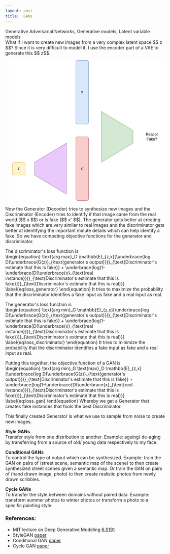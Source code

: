 ```yaml
---
layout: post
title:  GANs
---
```


<div class="message">
  Generative Adversarial Networks, Generative models, Latent variable models
</div>
What if I want to create new images from a very complex latent space $$ z $$? 
Since it is very difficult to model it, I use the encoder part of a VAE to generate this $$ z$$.
<p align="center">
    <img src="public/post_images/blog-GAN.png" alt="GAN">
</p>
Now the Generator (Decoder) tries to synthesize new images and the Discriminator (Encoder) 
tries to identify if that image came from the real world ($$ x $$) or is fake ($$ x' $$).
The generator gets better at creating fake images which are very similar to real images 
and the discriminator gets better at identifying the important minute details which can help 
identify a fake. So we have competing objective functions for the generator and discriminator.   

The discriminator's loss function is    
\begin{equation}
\text{arg max}\_D \mathbb{E}\_{z,x}\[\underbrace{log D(\underbrace{G(z)}\_{\text{generator's output}})}\_{\text{Discriminator's estimate that this is fake}} + \underbrace{log(1-\underbrace{D(\underbrace{x}\_{\text{real instance}})}\_{\text{Discriminator's estimate that this is fake}})}\_{\text{Discriminator's estimate that this is real}}\]
\label{eq:loss_generator} 
\end{equation}
It tries to maximize the probability that the discriminator identifies a fake input as fake 
and a real input as real.

The generator's loss function is    
\begin{equation}
\text{arg min}\_G \mathbb{E}\_{z,x}\[\underbrace{log D(\underbrace{G(z)}\_{\text{generator's output}})}\_{\text{Discriminator's estimate that this is fake}} + \underbrace{log(1-\underbrace{D(\underbrace{x}\_{\text{real instance}})}\_{\text{Discriminator's estimate that this is fake}})}\_{\text{Discriminator's estimate that this is real}}\]
\label{eq:loss_discriminator} 
\end{equation}
It tries to minimize the probability that the discriminator identifies a fake input as fake 
and a real input as real.

Putting this together, the objective function of a GAN is   
\begin{equation}
\text{arg min}_G \text{max}\_D \mathbb{E}\_{z,x}\[\underbrace{log D(\underbrace{G(z)}\_{\text{generator's output}})}\_{\text{Discriminator's estimate that this is fake}} + \underbrace{log(1-\underbrace{D(\underbrace{x}\_{\text{real instance}})}\_{\text{Discriminator's estimate that this is fake}})}\_{\text{Discriminator's estimate that this is real}}\]
\label{eq:loss_gan} 
\end{equation}
Whereby we get a Generator that creates fake instances that fools the best Discriminator.
    
This finally created Generator is what we use to sample from noise to create new images. 


**Style GANs**   
Transfer style from one distribution to another. Example: ageing/ de-aging by transferring 
from a source of old/ young data respectively to my face.   

**Conditional GANs**   
To control the type of output which can be synthesized. Example: train the GAN on pairs of 
(street scene, semantic map of the scene) to then create synthesized street scenes given a 
semantic map. Or train the GAN on pairs of (hand drawn image, photo) to then create realistic 
photos from newly drawn scribbles.   

**Cycle GANs**   
To transfer the style between domains without paired data. Example: transform summer photos 
to winter photos or transform a photo to a specific painting style.   

### References:
- MIT lecture on Deep Generative Modeling [6.S191](https://www.youtube.com/watch?v=3G5hWM6jqPk&list=PLtBw6njQRU-rwp5__7C0oIVt26ZgjG9NI&index=4)
- StyleGAN [paper](https://arxiv.org/abs/1812.04948)
- Conditional GAN [paper](https://openaccess.thecvf.com/content_cvpr_2017/papers/Isola_Image-To-Image_Translation_With_CVPR_2017_paper.pdf)
- Cycle GAN [paper](https://openaccess.thecvf.com/content_ICCV_2017/papers/Zhu_Unpaired_Image-To-Image_Translation_ICCV_2017_paper.pdf)